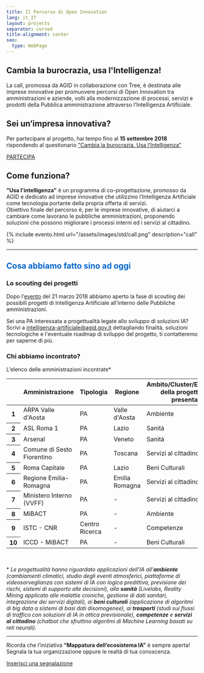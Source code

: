 ```yaml
---
title: Il Percorso di Open Innovation
lang: it_IT
layout: projects
separator: curved
title-alignment: center
seo:
  type: WebPage
---
```

## Cambia la burocrazia, usa l'Intelligenza! ##
La call, promossa da AGID in collaborazione con Tree, è destinata alle imprese innovative per promuovere percorsi di Open Innovation tra amministrazioni e aziende, volti alla modernizzazione di processi, servizi e prodotti della Pubblica amministrazione attraverso l'Intelligenza Artificiale.

## Sei un’impresa innovativa? ##
Per partecipare al progetto, hai tempo fino al <b>15 settembre 2018</b> rispondendo al questionario ["Cambia la burocrazia. Usa l’Intelligenza"](https://treeform.typeform.com/to/rL7BDf)

<a role="button" href="https://treeform.typeform.com/to/rL7BDf" class="Button Button--default u-borderShadow-m u-text-r-xxs u-padding-r-all u-color-teal-70" target="_blank">PARTECIPA</a>

## Come funziona? ##
<b>"Usa l'intelligenza"</b> è un programma di co-progettazione, promosso da AGID e dedicato ad imprese innovative che utilizzino l’Intelligenza Artificiale come tecnologia portante della propria offerta di servizi.<br> Obiettivo finale del percorso è, per le imprese innovative, di aiutarci a cambiare come lavorano le pubbliche amministrazioni, proponendo soluzioni che possono migliorare i processi interni ed i servizi al cittadino.


{% include evento.html url="/assets/images/std/call.png" description="call" %}

<hr class="sep">


<h2 style="color:#06c!important;">Cosa abbiamo fatto sino ad oggi</h2>

### Lo scouting dei progetti
Dopo l'[evento](../evento-21marzo) del 21 marzo 2018 abbiamo aperto la fase di scouting dei possibili progetti di Intelligenza Artificiale all’interno delle Pubbliche amministrazioni.

Sei una PA interessata a progettualità legate allo sviluppo di soluzioni IA?
Scrivi a <intelligenza-artificiale@agid.gov.it>  dettagliando finalità, soluzioni tecnologiche e l'eventuale roadmap di sviluppo del progetto, ti contatteremo per saperne di più.

### Chi abbiamo incontrato?
L'elenco delle amministrazioni incontrate\*

<div class="table-responsive">
<table class="table table-striped">
<thead>
  <tr>
    <th scope="col"></th>
    <th scope="col">Amministrazione</th>
    <th scope="col">Tipologia</th>
    <th scope="col">Regione</th>
    <th scope="col">Ambito/Cluster/Ecosistema<br>della progettualità presentata</th>
  </tr>
</thead>
<tbody>
  <tr>
    <th scope="row">1</th>
    <td>ARPA Valle d'Aosta<br></td>
    <td>PA</td>
    <td>Valle d'Aosta</td>
    <td>Ambiente</td>
  </tr>
  <tr>
    <th scope="row">2</th>
    <td>ASL Roma 1</td>
    <td>PA</td>
    <td>Lazio</td>
    <td>Sanità</td>
  </tr>
  <tr>
    <th scope="row">3</th>
    <td>Arsenal</td>
    <td>PA</td>
    <td>Veneto</td>
    <td>Sanità</td>
  </tr>
  <tr>
    <th scope="row">4</th>
    <td>Comune di Sesto Fiorentino</td>
    <td>PA</td>
    <td>Toscana</td>
    <td>Servizi al cittadino</td>
  </tr>
  <tr>
    <th scope="row">5</th>
    <td>Roma Capitale</td>
    <td>PA</td>
    <td>Lazio</td>
    <td>Beni Culturali</td>
  </tr>
  <tr>
    <th scope="row">6</th>
    <td>Regione Emilia-Romagna</td>
    <td>PA</td>
    <td>Emilia Romagna</td>
    <td>Servizi al cittadino/Trasporti</td>
  </tr>
  <tr>
    <th scope="row">7</th>
    <td>Ministero Interno (VVFF)</td>
    <td>PA</td>
    <td>-</td>
    <td>Servizi al cittadino/Trasporti</td>
  </tr>
  <tr>
    <th scope="row">8</th>
    <td>MiBACT</td>
    <td>PA</td>
    <td>-</td>
    <td>Ambiente</td>
  </tr>
  <tr>
    <th scope="row">9</th>
    <td>ISTC - CNR</td>
    <td>Centro Ricerca</td>
    <td>-</td>
    <td>Competenze</td>
  </tr>
  <tr>
    <th scope="row">10</th>
    <td>ICCD - MiBACT</td>
    <td>PA</td>
    <td>-</td>
    <td>Beni Culturali</td>
  </tr>
  </tbody>
</table>
</div>

&nbsp;

\* *Le progettualità hanno riguardato applicazioni dell'IA all’**ambiente** (cambiamenti climatici, studio degli eventi atmosferici, piattaforme di videosorveglianza con sistemi di IA con logica predittiva, previsione dei rischi, sistemi di supporto alle decisioni), alla **sanità** (Livelabs, Reality Mining applicato alle malattie croniche, gestione di dati sanitari, integrazione dei servizi digitali), ai **beni culturali** (applicazione di algoritmi di big data a sistemi di basi dati disomogenee), ai **trasporti** (studi sui flussi di traffico con soluzioni di IA in ottica previsionale), **competenze** e **servizi al cittadino** (chatbot che sfruttino algoritmi di Machine Learning basati su reti neurali).*

<hr class="sep">

Ricorda che l’iniziativa **“Mappatura dell’ecosistema IA”** è sempre aperta!
Segnala la tua organizzazione oppure le realtà di tua conoscenza.

<a role="button" href="https://goo.gl/forms/USYhvXVrJcCbtyG32" class="Button Button--default u-borderShadow-m u-text-r-xxs u-padding-r-all u-color-teal-70" target="_blank">Inserisci una segnalazione</a>
